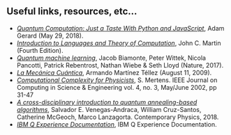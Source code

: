 ## Useful links, resources, etc...

- *[Quantum Computation: Just a Taste With Python and JavaScript](https://x-team.com/blog/quantum-computation-python-javascript/)*, Adam Gerard (May 29, 2018).
- *[Introduction to Languages and Theory of Computation](https://pdfs.semanticscholar.org/8438/23813fc68fabea7522ffbf437ee54e6cc3c4.pdf)*, John C. Martin (Fourth Edition).
- *[Quantum machine learning](https://www.nature.com/articles/nature23474)*, Jacob Biamonte, Peter Wittek, Nicola Pancotti, Patrick Rebentrost, Nathan Wiebe & Seth Lloyd (Nature, 2017).
- *[La Mecánica Cuántica](http://la-mecanica-cuantica.blogspot.com/)*, Armando Martínez Téllez (August 11, 2009).
- *[Computational Complexity for Physicists](https://arxiv.org/abs/cond-mat/0012185)*, S. Mertens. IEEE Journal on Computing in Science & Engineering vol. 4, no. 3, May/June 2002, pp 31-47
- *[A cross-disciplinary introduction to quantum annealing-based algorithms](https://arxiv.org/abs/1803.03372)*, Salvador E. Venegas-Andraca, William Cruz-Santos, Catherine McGeoch, Marco Lanzagorta. Contemporary Physics, 2018.
- *[IBM Q Experience Documentation](https://qiskit.github.io/ibmqx-user-guides/index.html)*, IBM Q Experience Documentation.
